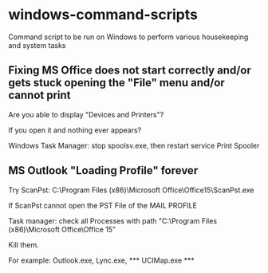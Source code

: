 # windows-command-scripts
Command script to be run on Windows to perform various housekeeping and system tasks

## Fixing MS Office does not start correctly and/or gets stuck opening the "File" menu and/or cannot print
Are you able to display "Devices and Printers"?

If you open it and nothing ever appears?

Windows Task Manager: stop spoolsv.exe, then restart service Print Spooler

## MS Outlook "Loading Profile" forever
Try ScanPst: C:\Program Files (x86)\Microsoft Office\Office15\ScanPst.exe

If ScanPst cannot open the PST File of the MAIL PROFILE

Task manager: check all Processes with path "C:\Program Files (x86)\Microsoft Office\Office 15"

Kill them.

For example: Outlook.exe, Lync.exe, *** UCIMap.exe ***
